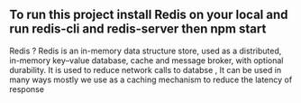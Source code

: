 To run this project install Redis on your local and run redis-cli and redis-server then npm start
----------------------------------

Redis ?
Redis is an in-memory data structure store, used as a distributed, in-memory key–value database, cache and message broker, with optional durability. 
It is used to reduce network calls to databse , It can be used in many ways mostly we use as a caching mechanism to reduce the latency of response


